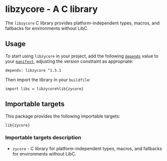 # libzycore - A C library

The `libzycore` C library provides platform-independent types, macros, and fallbacks for environments without LibC.

## Usage

To start using `libzycore` in your project, add the following [`depends`](https://build2.org/bpkg/doc/build2-package-manager-manual.xhtml#manifest-package-depends) value to your [`manifest`](https://build2.org/bpkg/doc/build2-package-manager-manual.xhtml#manifests), adjusting the version constraint as appropriate:

```
depends: libzycore ^1.5.1
```

Then import the library in your `buildfile`:

```
import libs = libzycore%lib{zycore}
```

## Importable targets

This package provides the following importable targets:

```
lib{zycore}
```

### Importable targets description

* `zycore` - C library for platform-independent types, macros, and fallbacks for environments without LibC.
